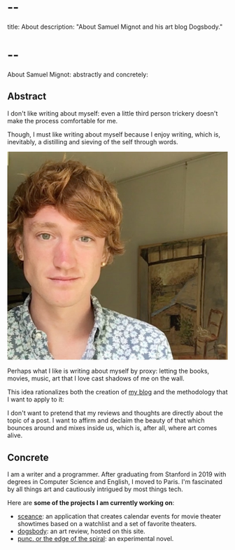 # --
title: About
description: "About Samuel Mignot and his art blog Dogsbody."
# --

About Samuel Mignot: abstractly and concretely:

## Abstract

I don't like writing about myself: even a little third person trickery doesn't make the process comfortable for me.

Though, I must like writing about myself because I enjoy writing, which is, inevitably, a distilling and sieving of the self through words.

![Picture of the young man as a young man](../../static/img/me.jpg#float-round)

Perhaps what I like is writing about myself by proxy: letting the books, movies, music, art that I love cast shadows of me on the wall.

This idea rationalizes both the creation of [my blog](/posts) and the methodology that I want to apply to it:

I don't want to pretend that my reviews and thoughts are directly about the topic of a post. I want to affirm and declaim the beauty of that which bounces around and mixes inside us, which is, after all, where art comes alive.

## Concrete

I am a writer and a programmer. After graduating from Stanford in 2019 with degrees in Computer Science and English, I moved to Paris. I'm fascinated by all things art and cautiously intrigued by most things tech.

Here are **some of the projects I am currently working on**:

- [sceance](https://github.com/sjmignot/sceance): an application that creates calendar events for movie theater showtimes based on a watchlist and a set of favorite theaters.  
- [dogsbody](https://github.com/sjmignot/dogsbody): an art review, hosted on this site.  
- [punc. or the edge of the spiral](/projects/fiction/punc): an experimental novel.  
